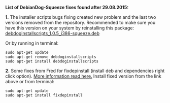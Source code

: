 **List of DebianDog-Squeeze fixes found after 29.08.2015:**

**1.** The installer scripts bugs fixing created new problem and the last two versions removed from the repository. 
Recommended to make sure you have this version on your system by reinstalling this package: [debdoginstallscripts_1.0.5_i386-squeeze.deb](http://smokey01.com/saintless/DebianDog-Squeeze/Packages/Included/debdoginstallscripts_1.0.5_i386-squeeze.deb)

Or by running in terminal:
```
sudo apt-get update
sudo apt-get remove debdoginstallscripts
sudo apt-get install debdoginstallscripts
```

**2.** Some fixes from Fred for fixdepinstall (install deb and dependencies right click option).
[More information read here.](http://murga-linux.com/puppy/viewtopic.php?p=871384#871384)
Install fixed version from the link above or from terminal:
```
sudo apt-get update
sudo apt-get install fixdepinstall
```
